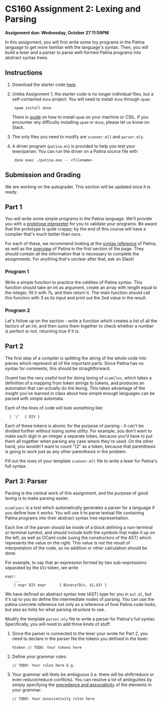 # CS160 Assignment 2: Lexing and Parsing

**Assignment due: Wednesday, October 27 11:59PM**

In this assignment, you will first write some toy programs in the Patina language to get more familiar with the language's syntax. Then, you will build a lexer and a parser to parse well-formed Patina programs into abstract syntax trees.

## Instructions

1. Download the starter code [here](https://github.com/fredfeng/CS160/tree/main/assignments/as2).

2. Unlike Assignment 1, the starter code is no longer individual files, but a self-contained `dune` project. You will need to install `dune` through `opam`:
      
        opam install dune
    There is [guide](https://junrui-liu.github.io/patina/setup/setup.html) on how to install `opam` on your machine or CSIL. If you encounter any difficulty installing `opam` or `dune`, please let us know on Slack.

3. The only files you need to modify are `scanner.mll` and `parser.mly`. 
4. A driver program (`patina.ml`) is provided to help you test your lexer/parser. You can run the driver on a Patina source file with
      
        dune exec ./patina.exe -- <filename>


## Submission and Grading
We are working on the autograder. This section will be updated once it is ready.

## Part 1

You will write some simple programs in the Patina language. We'll provide you with a [prototype interpreter](https://github.com/fredfeng/CS160/tree/main/assignments/as2/interpreter) for you to validate your programs. Be aware that the prototype is quite crappy; by the end of this course will have a compiler that's much better than ours.

For each of these, we recommend looking at the [syntax reference](../ref.md) of Patina, as well as the [overview](../overview/overview.md) of Patina in the first section of the page. They should contain all the information that is necessary to complete the assignments. For anything that's unclear after that, ask on Slack!

### Program 1
Write a simple function to practice the oddities of Patina syntax. This function should take an int as argument, create an array with length equal to the integer, fill it with 7s, and then return it. The main function should call this function with 3 as its input and print out the 2nd value in the result.

### Program 2
Let's follow up on the section - write a function which creates a list of all the factors of an int, and then sums them together to check whether a number is perfect or not, returning true if it is.

## Part 2

The first step of a compiler is splitting the string of the whole code into pieces which represent all of the important parts. Since Patina has no syntax for comments, this should be straightforward.

Ocaml has the very useful tool for doing lexing of `ocamllex`, which takes a definition of a mapping from token strings to tokens, and produces an automaton that can actually do the lexing. This takes advantage of the insight you've learned in class about how simple enough languages can be parsed with simple automata.

Each of the lines of code will look something like:
```
  | '/'  { DIV }         
```

Each of these tokens is atomic for the purpose of parsing - it can't be divided further without losing some utility. For example, you don't want to make each digit in an integer a separate token, because you'd have to put them all together when parsing any case where they're used. On the other hand, you wouldn't want to count "(2" as a token, because that parenthesis is going to work just as any other parenthesis in the problem.

Fill out the rows of your template `scanner.mll` file to write a lexer for Patina's full syntax.

## Part 3: Parser

Parsing is the central work of this assignment, and the purpose of good lexing is to make parsing easier.

`ocamlyacc` is a tool which automatically generates a parser for a language if you define how it works. You will use it to parse textual file containing Patina programs into their abstract syntax tree representation.

Each line of the parser should be inside of a block defining a non-terminal or terminal symbol, and should include both the symbols that make it up on the left, as well as OCaml code (using the constructors of the AST) which represents the value on the right. This value is _not_ the result of interpretation of the code, so no addition or other calculation should be done.

For example, to say that an expression formed by two sub-expressions separated by the `DIV` token, we write
```
expr:
    ...
    | expr DIV expr      { Binary(Div, $1,$3) }
```

We have defined an abstract syntax tree (AST) type for you in `ast.ml`, but it's up to you do define the intermediate nodes of parsing. You can use the patina concrete reference not only as a reference of how Patina code looks, but also as hints for what parsing structure to use.

Modify the template `parser.mly` file to write a parser for Patina's full syntax. Specifically, you will need to add three kinds of stuff:
1. Since the parser is connected to the lexer your wrote for Part 2, you need to declare in the parser file the tokens you defined in the lexer:
      ```
      %token // TODO: Your tokens here
      ```
2. Define your grammar rules:
      ```
      // TODO: Your rules here E.g.
      ```
3. Your grammar will likely be ambiguous (i.e. there will be shift/reduce or even reduce/reduce conflicts). You can resolve a lot of ambiguities by simply specifying the [precedence and associativity](https://ocaml.org/manual/lexyacc.html#ss:ocamlyacc-declarations) of the elements in your grammar:
      ```
      // TODO: Your associativity rules here
      ```